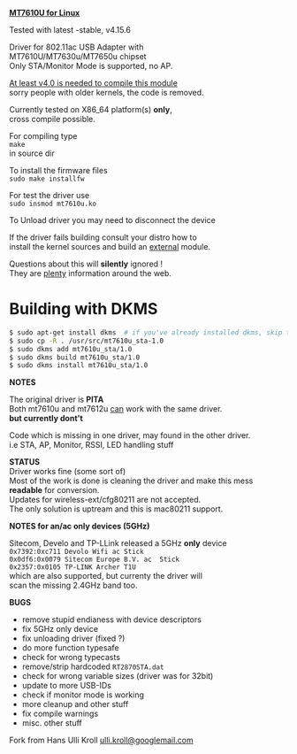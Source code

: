 <u>**MT7610U for Linux**</u>

Tested with latest -stable, v4.15.6

Driver for 802.11ac USB Adapter with  
MT7610U/MT7630u/MT7650u chipset  
Only STA/Monitor Mode is supported, no AP.  

<u>At least v4.0 is needed to compile this module</u>  
sorry people with older kernels, the code is removed.

Currently tested on X86_64 platform(s) **only**,  
cross compile possible.

For compiling type  
`make`  
in source dir  

To install the firmware files  
`sudo make installfw`

For test the driver use  
`sudo insmod mt7610u.ko`  

To Unload driver you may need to disconnect the device  

If the driver fails building consult your distro how to  
install the kernel sources and build an <u>external</u> module.
  
Questions about this will **silently** ignored !  
They are <u>plenty</u> information around the web.  

# Building with DKMS
```bash
$ sudo apt-get install dkms  # if you've already installed dkms, skip this step.
$ sudo cp -R . /usr/src/mt7610u_sta-1.0
$ sudo dkms add mt7610u_sta/1.0
$ sudo dkms build mt7610u_sta/1.0
$ sudo dkms install mt7610u_sta/1.0
```

**NOTES**  

The original driver is **PITA**  
Both mt7610u and mt7612u <u>can</u> work with the same driver.  
**but currently dont't**  

Code which is missing in one driver, may found in the other driver.  
i.e STA, AP, Monitor, RSSI, LED handling stuff  

**STATUS**  
Driver works fine (some sort of)  
Most of the work is done is cleaning the driver and make this mess **readable**   for conversion.  
Updates for wireless-ext/cfg80211  are not accepted.  
The only solution is uptream and this is mac80211 support.  

**NOTES for an/ac only devices (5GHz)**  

Sitecom, Develo and TP-LLink released a 5GHz **only** device  
`0x7392:0xc711 Devolo Wifi ac Stick`  
`0x0df6:0x0079 Sitecom Europe B.V. ac  Stick`  
`0x2357:0x0105 TP-LINK Archer T1U`  
which are also supported, but currenty the driver will  
scan the missing 2.4GHz band too.  
  
**BUGS**  
- remove stupid endianess with device descriptors  
- fix 5GHz only device  
- fix unloading driver (fixed ?)  
- do more function typesafe  
- check for wrong typecasts  
- remove/strip hardcoded `RT2870STA.dat`  
- check for wrong variable sizes (driver was for 32bit)  
- update to more USB-IDs  
- check if monitor mode is working  
- more cleanup and other stuff  
- fix compile warnings  
- misc. other stuff  

Fork from Hans Ulli Kroll <ulli.kroll@googlemail.com>




